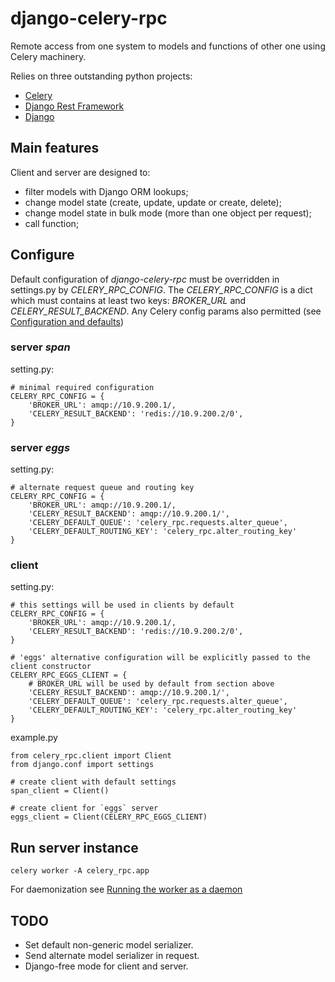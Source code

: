 django-celery-rpc
=================

Remote access from one system to models and functions of other one using Celery machinery.

Relies on three outstanding python projects:

 - [Celery](http://www.celeryproject.org/)
 - [Django Rest Framework](http://www.django-rest-framework.org/)
 - [Django](https://www.djangoproject.com/)

## Main features

Client and server are designed to:

 - filter models with Django ORM lookups;
 - change model state (create, update, update or create, delete);
 - change model state in bulk mode (more than one object per request);
 - call function;

## Configure

Default configuration of *django-celery-rpc* must be overridden in settings.py by *CELERY_RPC_CONFIG*.
The *CELERY_RPC_CONFIG* is a dict which must contains at least two keys: *BROKER_URL* and *CELERY_RESULT_BACKEND*.
Any Celery config params also permitted
(see [Configuration and defaults](http://celery.readthedocs.org/en/latest/configuration.html))

### server *span*

setting.py:

	# minimal required configuration
	CELERY_RPC_CONFIG = {
		'BROKER_URL': amqp://10.9.200.1/,
		'CELERY_RESULT_BACKEND': 'redis://10.9.200.2/0',
	}

### server *eggs*

setting.py:

	# alternate request queue and routing key
	CELERY_RPC_CONFIG = {
		'BROKER_URL': amqp://10.9.200.1/,
		'CELERY_RESULT_BACKEND': amqp://10.9.200.1/',
		'CELERY_DEFAULT_QUEUE': 'celery_rpc.requests.alter_queue',
        'CELERY_DEFAULT_ROUTING_KEY': 'celery_rpc.alter_routing_key'
	}

### client

setting.py:

	# this settings will be used in clients by default
	CELERY_RPC_CONFIG = {
		'BROKER_URL': amqp://10.9.200.1/,
		'CELERY_RESULT_BACKEND': 'redis://10.9.200.2/0',
	}

	# 'eggs' alternative configuration will be explicitly passed to the client constructor
	CELERY_RPC_EGGS_CLIENT = {
		# BROKER_URL will be used by default from section above
		'CELERY_RESULT_BACKEND': amqp://10.9.200.1/',
		'CELERY_DEFAULT_QUEUE': 'celery_rpc.requests.alter_queue',
        'CELERY_DEFAULT_ROUTING_KEY': 'celery_rpc.alter_routing_key'
    }

example.py

	from celery_rpc.client import Client
	from django.conf import settings

	# create client with default settings
	span_client = Client()

	# create client for `eggs` server
	eggs_client = Client(CELERY_RPC_EGGS_CLIENT)

## Run server instance

	celery worker -A celery_rpc.app

For daemonization see [Running the worker as a daemon](http://celery.readthedocs.org/en/latest/tutorials/daemonizing.html)

## TODO

 - Set default non-generic model serializer.
 - Send alternate model serializer in request.
 - Django-free mode for client and server.
